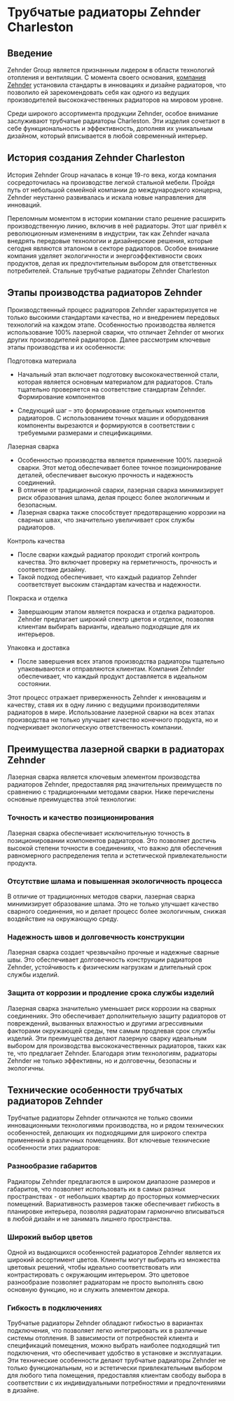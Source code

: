 # Трубчатые радиаторы Zehnder Charleston

## Введение
Zehnder Group является признанным лидером в области технологий отопления и вентиляции. С момента своего основания, [компания Zehnder](https://www.zehnder.com/) установила стандарты в инновациях и дизайне радиаторов, что позволило ей зарекомендовать себя как одного из ведущих производителей высококачественных радиаторов на мировом уровне.

Среди широкого ассортимента продукции Zehnder, особое внимание заслуживают трубчатые радиаторы Charleston. Эти изделия сочетают в себе функциональность и эффективность, дополняя их уникальным дизайном, который вписывается в любой современный интерьер.

## История создания Zehnder Charleston
История Zehnder Group началась в конце 19-го века, когда компания сосредоточилась на производстве легкой стальной мебели. Пройдя путь от небольшой семейной компании до международного концерна, Zehnder неустанно развивалась и искала новые направления для инноваций.

Переломным моментом в истории компании стало решение расширить производственную линию, включив в неё радиаторы. Этот шаг привёл к революционным изменениям в индустрии, так как Zehnder начала внедрять передовые технологии и дизайнерские решения, которые сегодня являются эталоном в секторе радиаторов. Особое внимание компания уделяет экологичности и энергоэффективности своих продуктов, делая их предпочтительным выбором для ответственных потребителей.
Стальные трубчатые радиаторы Zehnder Charleston

## Этапы производства радиаторов Zehnder
Производственный процесс радиаторов Zehnder характеризуется не только высокими стандартами качества, но и внедрением передовых технологий на каждом этапе. Особенностью производства является использование 100% лазерной сварки, что отличает Zehnder от многих других производителей радиаторов. Далее рассмотрим ключевые этапы производства и их особенности:

Подготовка материала

- Начальный этап включает подготовку высококачественной стали, которая является основным материалом для радиаторов. Сталь тщательно проверяется на соответствие стандартам Zehnder.
Формирование компонентов

- Следующий шаг – это формирование отдельных компонентов радиаторов. С использованием точных машин и оборудования компоненты вырезаются и формируются в соответствии с требуемыми размерами и спецификациями.

Лазерная сварка

- Особенностью производства является применение 100% лазерной сварки. Этот метод обеспечивает более точное позиционирование деталей, обеспечивает высокую прочность и надежность соединений.
- В отличие от традиционной сварки, лазерная сварка минимизирует риск образования шлама, делая процесс более экологичным и безопасным.
- Лазерная сварка также способствует предотвращению коррозии на сварных швах, что значительно увеличивает срок службы радиаторов.
  
Контроль качества
- После сварки каждый радиатор проходит строгий контроль качества. Это включает проверку на герметичность, прочность и соответствие дизайну.
- Такой подход обеспечивает, что каждый радиатор Zehnder соответствует высоким стандартам качества и надежности.

Покраска и отделка

- Завершающим этапом является покраска и отделка радиаторов. Zehnder предлагает широкий спектр цветов и отделок, позволяя клиентам выбирать варианты, идеально подходящие для их интерьеров.
  
Упаковка и доставка

- После завершения всех этапов производства радиаторы тщательно упаковываются и отправляются клиентам. Компания Zehnder обеспечивает, что каждый продукт доставляется в идеальном состоянии.
  
Этот процесс отражает приверженность Zehnder к инновациям и качеству, ставя их в одну линию с ведущими производителями радиаторов в мире. Использование лазерной сварки на всех этапах производства не только улучшает качество конечного продукта, но и подчеркивает экологическую ответственность компании.

## Преимущества лазерной сварки в радиаторах Zehnder
Лазерная сварка является ключевым элементом производства радиаторов Zehnder, предоставляя ряд значительных преимуществ по сравнению с традиционными методами сварки. Ниже перечислены основные преимущества этой технологии:

### Точность и качество позиционирования

Лазерная сварка обеспечивает исключительную точность в позиционировании компонентов радиаторов. Это позволяет достичь высокой степени точности в соединениях, что важно для обеспечения равномерного распределения тепла и эстетической привлекательности продукта.
### Отсутствие шлама и повышенная экологичность процесса

В отличие от традиционных методов сварки, лазерная сварка минимизирует образование шлама. Это не только улучшает качество сварного соединения, но и делает процесс более экологичным, снижая воздействие на окружающую среду.
### Надежность швов и долговечность конструкции

Лазерная сварка создает чрезвычайно прочные и надежные сварные швы. Это обеспечивает долговечность конструкции радиаторов Zehnder, устойчивость к физическим нагрузкам и длительный срок службы изделий.
### Защита от коррозии и продление срока службы изделий

Лазерная сварка значительно уменьшает риск коррозии на сварных соединениях. Это обеспечивает дополнительную защиту радиаторов от повреждений, вызванных влажностью и другими агрессивными факторами окружающей среды, тем самым продлевая срок службы изделий.
Эти преимущества делают лазерную сварку идеальным выбором для производства высококачественных радиаторов, таких как те, что предлагает Zehnder. Благодаря этим технологиям, радиаторы Zehnder не только эффективны, но и долговечны, безопасны и экологичны.

## Технические особенности трубчатых радиаторов Zehnder
Трубчатые радиаторы Zehnder отличаются не только своими инновационными технологиями производства, но и рядом технических особенностей, делающих их подходящими для широкого спектра применений в различных помещениях. Вот ключевые технические особенности этих радиаторов:

### Разнообразие габаритов

Радиаторы Zehnder предлагаются в широком диапазоне размеров и габаритов, что позволяет использовать их в самых разных пространствах - от небольших квартир до просторных коммерческих помещений.
Вариативность размеров также обеспечивает гибкость в планировке интерьера, позволяя радиаторам гармонично вписываться в любой дизайн и не занимать лишнего пространства.
### Широкий выбор цветов

Одной из выдающихся особенностей радиаторов Zehnder является их широкий ассортимент цветов. Клиенты могут выбирать из множества цветовых решений, чтобы идеально соответствовать или контрастировать с окружающим интерьером.
Это цветовое разнообразие позволяет радиаторам не просто выполнять свою основную функцию, но и служить элементом декора.
### Гибкость в подключениях

Трубчатые радиаторы Zehnder обладают гибкостью в вариантах подключения, что позволяет легко интегрировать их в различные системы отопления.
В зависимости от потребностей клиента и спецификаций помещения, можно выбрать наиболее подходящий тип подключения, что обеспечивает удобство в установке и эксплуатации.
Эти технические особенности делают трубчатые радиаторы Zehnder не только функциональным, но и эстетически привлекательным выбором для любого типа помещения, предоставляя клиентам свободу выбора в соответствии с их индивидуальными потребностями и предпочтениями в дизайне.
